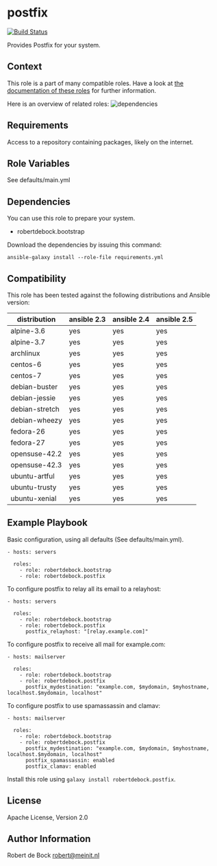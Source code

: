 postfix
=========

[![Build Status](https://travis-ci.org/robertdebock/ansible-role-postfix.svg?branch=master)](https://travis-ci.org/robertdebock/ansible-role-postfix)

Provides Postfix for your system.

Context
--------
This role is a part of many compatible roles. Have a look at [the documentation of these roles](https://robertdebock.nl/) for further information.

Here is an overview of related roles:
![dependencies](https://raw.githubusercontent.com/robertdebock/robertdebock.github.io/artifacts/postfix.png "Dependency")

Requirements
------------

Access to a repository containing packages, likely on the internet.

Role Variables
--------------

See defaults/main.yml

Dependencies
------------

You can use this role to prepare your system.

- robertdebock.bootstrap

Download the dependencies by issuing this command:
```
ansible-galaxy install --role-file requirements.yml
```

Compatibility
-------------

This role has been tested against the following distributions and Ansible version:

|distribution|ansible 2.3|ansible 2.4|ansible 2.5|
|------------|-----------|-----------|-----------|
|alpine-3.6|yes|yes|yes|
|alpine-3.7|yes|yes|yes|
|archlinux|yes|yes|yes|
|centos-6|yes|yes|yes|
|centos-7|yes|yes|yes|
|debian-buster|yes|yes|yes|
|debian-jessie|yes|yes|yes|
|debian-stretch|yes|yes|yes|
|debian-wheezy|yes|yes|yes|
|fedora-26|yes|yes|yes|
|fedora-27|yes|yes|yes|
|opensuse-42.2|yes|yes|yes|
|opensuse-42.3|yes|yes|yes|
|ubuntu-artful|yes|yes|yes|
|ubuntu-trusty|yes|yes|yes|
|ubuntu-xenial|yes|yes|yes|

Example Playbook
----------------

Basic configuration, using all defaults (See defaults/main.yml).
```
- hosts: servers

  roles:
    - role: robertdebock.bootstrap
    - role: robertdebock.postfix
```

To configure postfix to relay all its email to a relayhost:
```
- hosts: servers

  roles:
    - role: robertdebock.bootstrap
    - role: robertdebock.postfix
      postfix_relayhost: "[relay.example.com]"
```


To configure postfix to receive all mail for example.com:
```
- hosts: mailserver

  roles:
    - role: robertdebock.bootstrap
    - role: robertdebock.postfix
      postfix_mydestination: "example.com, $mydomain, $myhostname, localhost.$mydomain, localhost"
```

To configure postfix to use spamassassin and clamav:
```
- hosts: mailserver

  roles:
    - role: robertdebock.bootstrap
    - role: robertdebock.postfix
      postfix_mydestination: "example.com, $mydomain, $myhostname, localhost.$mydomain, localhost"
      postfix_spamassassin: enabled
      postfix_clamav: enabled
```

Install this role using `galaxy install robertdebock.postfix`.

License
-------

Apache License, Version 2.0

Author Information
------------------

Robert de Bock <robert@meinit.nl>
